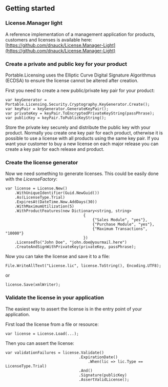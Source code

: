 ## Getting started ##

### License.Manager light ###

A reference implementation of a management application for products, customers and licenses is available here: [https://github.com/dnauck/License.Manager-Light](https://github.com/dnauck/License.Manager-Light)

### Create a private and public key for your product ###

Portable.Licensing uses the Elliptic Curve Digital Signature Algorithmus (ECDSA) to ensure the license cannot be altered after creation.

First you need to create a new public/private key pair for your product:

    var keyGenerator = Portable.Licensing.Security.Cryptography.KeyGenerator.Create(); 
    var keyPair = keyGenerator.GenerateKeyPair(); 
    var privateKey = keyPair.ToEncryptedPrivateKeyString(passPhrase);  
    var publicKey = keyPair.ToPublicKeyString();

Store the private key securely and distribute the public key with your product.
Normally you create one key pair for each product, otherwise it is possible to use a license with all products using the same key pair.
If you want your customer to buy a new license on each major release you can create a key pair for each release and product.

### Create the license generator ###


Now we need something to generate licenses. This could be easily done with the *LicenseFactory*:

    var license = License.New()  
        .WithUniqueIdentifier(Guid.NewGuid())  
        .As(LicenseType.Trial)  
        .ExpiresAt(DateTime.Now.AddDays(30))  
        .WithMaximumUtilization(5)  
        .WithProductFeatures(new Dictionary<string, string>  
                                      {  
                                          {"Sales Module", "yes"},  
                                          {"Purchase Module", "yes"},  
                                          {"Maximum Transactions", "10000"}  
                                      })  
        .LicensedTo("John Doe", "john.doe@yourmail.here")  
        .CreateAndSignWithPrivateKey(privateKey, passPhrase);

Now you can take the license and save it to a file:

    File.WriteAllText("License.lic", license.ToString(), Encoding.UTF8);

or

    license.Save(xmlWriter);  


### Validate the license in your application ###

The easiest way to assert the license is in the entry point of your application.

First load the license from a file or resource:

    var license = License.Load(...);

Then you can assert the license:

    var validationFailures = license.Validate()  
                                    .ExpirationDate()  
                                        .When(lic => lic.Type == LicenseType.Trial)  
                                    .And()  
                                    .Signature(publicKey)  
                                    .AssertValidLicense();